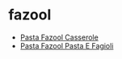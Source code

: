 # fazool

 * [Pasta Fazool Casserole](../../index/p/pasta-fazool-casserole-1410.json)
 * [Pasta Fazool Pasta E Fagioli](../../index/p/pasta-fazool-pasta-e-fagioli.json)
